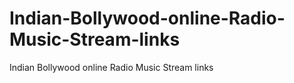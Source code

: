 # Indian-Bollywood-online-Radio-Music-Stream-links
Indian Bollywood online Radio Music Stream links

